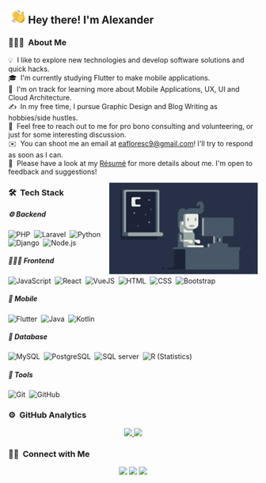 
<img alt="Night Coding" src="https://github.com/AVS1508/AVS1508/blob/master/assets/Hand%20Wave.gif" width='40' align="left"/><h2>Hey there! I'm Alexander</h2>

<!-- ## 👋 &nbsp;Hey there! I'm Aditya -->

### 👨🏽‍💻 &nbsp;About Me

💡 &nbsp;I like to explore new technologies and develop software solutions and quick hacks.\
🎓 &nbsp;I'm currently studying Flutter to make mobile applications.\
🌱 &nbsp;I'm on track for learning more about Mobile Applications, UX, UI and Cloud Architecture.\
✍️ &nbsp;In my free time, I pursue Graphic Design and Blog Writing as hobbies/side hustles.\
💬 &nbsp;Feel free to reach out to me for pro bono consulting and volunteering, or just for some interesting discussion.\
✉️ &nbsp;You can shoot me an email at eafloresc9@gmail.com! I'll try to respond as soon as I can.\
📄 &nbsp;Please have a look at my [Résumé](https://www.linkedin.com/posts/afloresc9_cv-activity-6929838365852774400-9ySO?utm_source=linkedin_share&utm_medium=member_desktop_web) for more details about me. I'm open to feedback and suggestions!

<img alt="Night Coding" src="https://raw.githubusercontent.com/AVS1508/AVS1508/master/assets/Night-Coding.gif" align="right"/>

### 🛠 &nbsp;Tech Stack

##### ⚙️ Backend
![PHP](https://img.shields.io/badge/-PHP-05122A?style=flat&logo=PHP)&nbsp;
![Laravel](https://img.shields.io/badge/-Laravel-05122A?style=flat&logo=laravel&logoColor=F79E0F)&nbsp;
![Python](https://img.shields.io/badge/-Python-05122A?style=flat&logo=python)&nbsp;
![Django](https://img.shields.io/badge/-Django-05122A?style=flat&logo=django&logoColor=092E20)&nbsp;
![Node.js](https://img.shields.io/badge/-Node.js-05122A?style=flat&logo=node.js)&nbsp;

##### 👨🏽‍💻 Frontend
![JavaScript](https://img.shields.io/badge/-JavaScript-05122A?style=flat&logo=javascript)&nbsp;
![React](https://img.shields.io/badge/-React-05122A?style=flat&logo=react)&nbsp;
![VueJS](https://img.shields.io/badge/-vue-05122A?style=flat&logo=vuedotjs)&nbsp;
![HTML](https://img.shields.io/badge/-HTML-05122A?style=flat&logo=HTML5)&nbsp;
![CSS](https://img.shields.io/badge/-CSS-05122A?style=flat&logo=CSS3&logoColor=1572B6)&nbsp;
![Bootstrap](https://img.shields.io/badge/-Bootstrap-05122A?style=flat&logo=bootstrap&logoColor=563D7C)

##### 📱 Mobile
![Flutter](https://img.shields.io/badge/-Flutter-05122A?style=flat&logo=Flutter)&nbsp;
![Java](https://img.shields.io/badge/-Java-05122A?style=flat&logo=Java&logoColor=FFA518)&nbsp;
![Kotlin](https://img.shields.io/badge/-Kotlin-05122A?style=flat&logo=Kotlin)&nbsp;

##### 💾 Database
![MySQL](https://img.shields.io/badge/-MySQL-05122A?style=flat&logo=MySQL)&nbsp;
![PostgreSQL](https://img.shields.io/badge/-PostgreSQL-05122A?style=flat&logo=PostgreSQL)&nbsp;
![SQL server](https://img.shields.io/badge/-SQLserver-05122A?style=flat&logo=SQLserver)&nbsp;
![R (Statistics)](https://img.shields.io/badge/-R-05122A?style=flat&logo=R&logoColor=276DC3)

##### 🔧 Tools
![Git](https://img.shields.io/badge/-Git-05122A?style=flat&logo=git)&nbsp;
![GitHub](https://img.shields.io/badge/-GitHub-05122A?style=flat&logo=github)&nbsp;


### ⚙️ &nbsp;GitHub Analytics

<p align="center">
<a href="https://github.com/aflores90">
  <img height="180em" src="https://github-readme-stats-eight-theta.vercel.app/api?username=aflores90&show_icons=true&theme=algolia&include_all_commits=true&count_private=true"/>
  <img height="180em" src="https://github-readme-stats-eight-theta.vercel.app/api/top-langs/?username=aflores90&layout=compact&langs_count=8&theme=algolia"/>
</a>
</p>

### 🤝🏻 &nbsp;Connect with Me

<p align="center">
<a href="https://www.linkedin.com/in/afloresc9/"><img src="https://img.shields.io/badge/-afloresc9-0077B5?style=flat&logo=Linkedin&logoColor=white"/></a>
<a href="mailto:eafloresc9@gmail.com"><img src="https://img.shields.io/badge/-eaflroesc9@gmail.com-D14836?style=flat&logo=Gmail&logoColor=white"/></a>
<a href="https://www.instagram.com/afloresc9/"><img src="https://img.shields.io/badge/-@afloresc9-E4405F?style=flat&logo=Instagram&logoColor=white"/></a>
</p>
